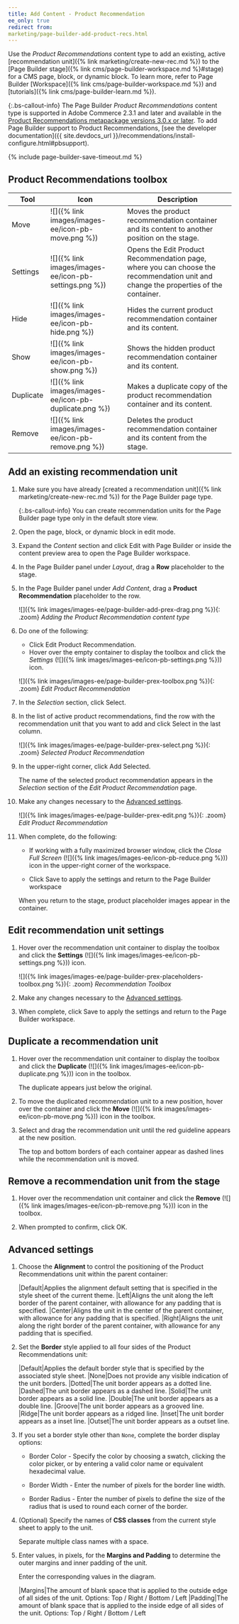 ```yaml
---
title: Add Content - Product Recommendation
ee_only: true
redirect from:
marketing/page-builder-add-product-recs.html
---
```


Use the _Product Recommendations_ content type to add an existing, active [recommendation unit]({% link marketing/create-new-rec.md %}) to the [Page Builder stage]({% link cms/page-builder-workspace.md %}#stage) for a CMS page, block, or dynamic block. To learn more, refer to Page Builder [Workspace]({% link cms/page-builder-workspace.md %}) and [tutorials]({% link cms/page-builder-learn.md %}).

{:.bs-callout-info}
The Page Builder _Product Recommendations_ content type is supported in Adobe Commerce 2.3.1 and later and available in the [Product Recommendations metapackage versions 3.0.x or later](https://marketplace.magento.com/magento-product-recommendations.html). To add Page Builder support to Product Recommendations, [see the developer documentation]({{ site.devdocs_url }}/recommendations/install-configure.html#pbsupport).

{% include page-builder-save-timeout.md %}

## Product Recommendations toolbox

| Tool  | Icon | Description |
| --- | --| --- |
| Move | ![]({% link images/images-ee/icon-pb-move.png %}) | Moves the product recommendation container and its content to another position on the stage.|
| Settings | ![]({% link images/images-ee/icon-pb-settings.png %}) | Opens the Edit Product Recommendation page, where you can choose the recommendation unit and change the properties of the container. |
| Hide | ![]({% link images/images-ee/icon-pb-hide.png %}) | Hides the current product recommendation container and its content. |
| Show | ![]({% link images/images-ee/icon-pb-show.png %}) | Shows the hidden product recommendation container and its content. |
| Duplicate | ![]({% link images/images-ee/icon-pb-duplicate.png %}) | Makes a duplicate copy of the product recommendation container and its content. |
| Remove | ![]({% link images/images-ee/icon-pb-remove.png %}) | Deletes the product recommendation container and its content from the stage. |

## Add an existing recommendation unit

1. Make sure you have already [created a recommendation unit]({% link marketing/create-new-rec.md %}) for the Page Builder page type.

   {:.bs-callout-info}
   You can create recommendation units for the Page Builder page type only in the default store view.

1. Open the page, block, or dynamic block in edit mode.

1. Expand the _Content_ section and click <span class="btn">Edit with Page Builder</span> or inside the content preview area to open the Page Builder workspace.

1. In the Page Builder panel under _Layout_, drag a **Row** placeholder to the stage.

1. In the Page Builder panel under _Add Content_, drag a **Product Recommendation** placeholder to the row.

   ![]({% link images/images-ee/page-builder-add-prex-drag.png %}){: .zoom}
   _Adding the Product Recommendation content type_

1. Do one of the following:

   - Click <span class="btn">Edit Product Recommendation</span>.
   - Hover over the empty container to display the toolbox and click the _Settings_ (![]({% link images/images-ee/icon-pb-settings.png %})) icon.

   ![]({% link images/images-ee/page-builder-prex-toolbox.png %}){: .zoom}
   _Edit Product Recommendation_

1. In the _Selection_ section, click <span class="btn">Select</span>.

1. In the list of active product recommendations, find the row with the recommendation unit that you want to add and click <span class="btn">Select</span> in the last column.

   ![]({% link images/images-ee/page-builder-prex-select.png %}){: .zoom}
   _Selected Product Recommendation_

1. In the upper-right corner, click <span class="btn">Add Selected</span>.

   The name of the selected product recommendation appears in the _Selection_ section of the _Edit Product Recommendation_ page.

1. Make any changes necessary to the [Advanced settings](#advanced-settings).

   ![]({% link images/images-ee/page-builder-prex-edit.png %}){: .zoom}<br/>
   _Edit Product Recommendation_

1. When complete, do the following:

   - If working with a fully maximized browser window, click the _Close Full Screen_ (![]({% link images/images-ee/icon-pb-reduce.png %})) icon in the upper-right corner of the workspace.

   - Click <span class="btn">Save</span> to apply the settings and return to the Page Builder workspace

   When you return to the stage, product placeholder images appear in the container.

## Edit recommendation unit settings

1. Hover over the recommendation unit container to display the toolbox and click the **Settings** (![]({% link images/images-ee/icon-pb-settings.png %})) icon.

   ![]({% link images/images-ee/page-builder-prex-placeholders-toolbox.png %}){: .zoom}
   _Recommendation Toolbox_

1. Make any changes necessary to the [Advanced settings](#advanced-settings).

1. When complete, click <span class="btn">Save</span> to apply the settings and return to the Page Builder workspace.

## Duplicate a recommendation unit

1. Hover over the recommendation unit container to display the toolbox and click the **Duplicate** (![]({% link images/images-ee/icon-pb-duplicate.png %})) icon in the toolbox.

   The duplicate appears just below the original.

1. To move the duplicated recommendation unit to a new position, hover over the container and click the **Move** (![]({% link images/images-ee/icon-pb-move.png %})) icon in the toolbox.

1. Select and drag the recommendation unit until the red guideline appears at the new position.

    The top and bottom borders of each container appear as dashed lines while the recommendation unit is moved.

## Remove a recommendation unit from the stage

1. Hover over the recommendation unit container and click the **Remove** (![]({% link images/images-ee/icon-pb-remove.png %})) icon in the toolbox.

1. When prompted to confirm, click <span class="btn">OK</span>.

## Advanced settings

1. Choose the **Alignment** to control the positioning of the Product Recommendations unit within the parent container:

   |Default|Applies the alignment default setting that is specified in the style sheet of the current theme.
   |Left|Aligns the unit along the left border of the parent container, with allowance for any padding that is specified.
   |Center|Aligns the unit in the center of the parent container, with allowance for any padding that is specified.
   |Right|Aligns the unit along the right border of the parent container, with allowance for any padding that is specified.

1. Set the **Border** style applied to all four sides of the Product Recommendations unit:

   |Default|Applies the default border style that is specified by the associated style sheet.
   |None|Does not provide any visible indication of the unit borders.
   |Dotted|The unit border appears as a dotted line.
   |Dashed|The unit border appears as a dashed line.
   |Solid|The unit border appears as a solid line.
   |Double|The unit border appears as a double line.
   |Groove|The unit border appears as a grooved line.
   |Ridge|The unit border appears as a ridged line.
   |Inset|The unit border appears as a inset line.
   |Outset|The unit border appears as a outset line.

1. If you set a border style other than `None`, complete the border display options:

   - Border Color - Specify the color by choosing a swatch, clicking the color picker, or by entering a valid color name or equivalent hexadecimal value.

   - Border Width - Enter the number of pixels for the border line width.

   - Border Radius - Enter the number of pixels to define the size of the radius that is used to round each corner of the border.

1. (Optional) Specify the names of **CSS classes** from the current style sheet to apply to the unit.

   Separate multiple class names with a space.

1. Enter values, in pixels, for the **Margins and Padding** to determine the outer margins and inner padding of the unit.

   Enter the corresponding values in the diagram.

   |Margins|The amount of blank space that is applied to the outside edge of all sides of the unit. Options: Top / Right / Bottom / Left
   |Padding|The amount of blank space that is applied to the inside edge of all sides of the unit. Options: Top / Right / Bottom / Left
